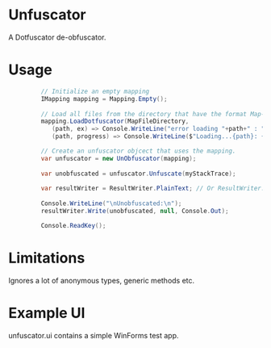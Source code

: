 # Unfuscator

A Dotfuscator de-obfuscator. 

# Usage

```csharp
         // Initialize an empty mapping
         IMapping mapping = Mapping.Empty();         
          
         // Load all files from the directory that have the format Map-1.2.3.xml
         mapping.LoadDotfuscator(MapFileDirectory, 
            (path, ex) => Console.WriteLine("error loading "+path+" : "+ex), 
            (path, progress) => Console.WriteLine($"Loading...{path}: {progress*100:F0}%"));

         // Create an unfuscator objcect that uses the mapping.         
         var unfuscator = new UnObfuscator(mapping);
          
         var unobfuscated = unfuscator.Unfuscate(myStackTrace);
         
         var resultWriter = ResultWriter.PlainText; // Or ResultWriter.Json, Xml
         
         Console.WriteLine("\nUnobfuscated:\n");
         resultWriter.Write(unobfuscated, null, Console.Out);         

         Console.ReadKey();
```
# Limitations

Ignores a lot of anonymous types, generic methods etc.
         
# Example UI

unfuscator.ui contains a simple WinForms test app. 
         
 

